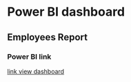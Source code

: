 # Power BI dashboard


## Employees Report
### Power BI link 
[link view dashboard](https://app.powerbi.com/view?r=eyJrIjoiMmY2OWQxYTAtMjYzMC00YTllLWE3MDMtYTZmNjZjNjY3ZmIwIiwidCI6Ijc5ZjM0NWVlLWU3M2ItNDgxMi1hNTEyLWNmYjhiZGI4Mjk0OCJ9&pageName=ReportSection)

